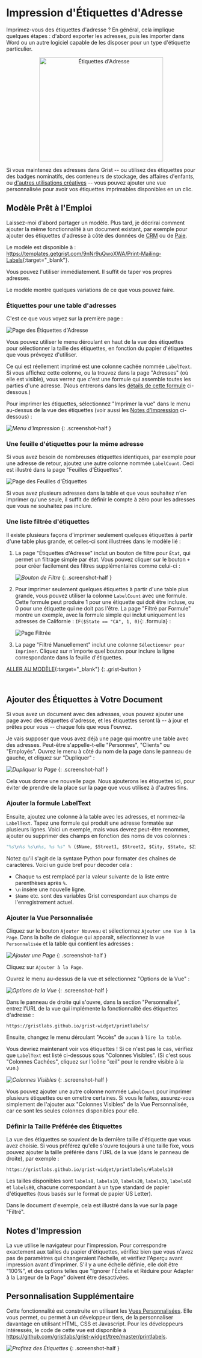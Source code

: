 # Impression d'Étiquettes d'Adresse

Imprimez-vous des étiquettes d'adresse ? En général, cela implique quelques étapes : d'abord exporter les adresses, puis les importer dans Word ou un autre logiciel capable de les disposer pour un type d'étiquette particulier.

<center>
<img src="/examples/images/2020-10-print-labels/labels-intro.png" alt="Étiquettes d'Adresse" width=329 height=276>
</center>

Si vous maintenez des adresses dans Grist -- ou utilisez des étiquettes pour des badges nominatifs, des conteneurs de stockage, des affaires d'enfants, ou [d'autres utilisations créatives](https://www.shutterfly.com/designs/7-creative-uses-for-address-labels) -- vous pouvez ajouter une vue personnalisée pour avoir vos étiquettes imprimables disponibles en un clic.

## Modèle Prêt à l'Emploi

Laissez-moi d'abord partager un modèle. Plus tard, je décrirai comment ajouter la même fonctionnalité à un document existant, par exemple pour ajouter des étiquettes d'adresse à côté des données de [CRM](../lightweight-crm.md) ou de [Paie](2020-09-payroll.md).

Le modèle est disponible à : <https://templates.getgrist.com/9nNr9uQwoXWA/Print-Mailing-Labels>{:target="\_blank"}.

Vous pouvez l'utiliser immédiatement. Il suffit de taper vos propres adresses.

Le modèle montre quelques variations de ce que vous pouvez faire.

### Étiquettes pour une table d'adresses

C'est ce que vous voyez sur la première page :

![Page des Étiquettes d'Adresse](../examples/images/2020-10-print-labels/address-labels-page.png)

Vous pouvez utiliser le menu déroulant en haut de la vue des étiquettes pour sélectionner la taille des étiquettes, en fonction du papier d'étiquettes que vous prévoyez d'utiliser.

Ce qui est réellement imprimé est une colonne cachée nommée `LabelText`. Si vous affichez cette colonne, ou la trouvez dans la page "Adresses" (où elle est visible), vous verrez que c'est une formule qui assemble toutes les parties d'une adresse. (Nous entrerons dans les [détails de cette formule](#ajouter-la-formule-labeltext) ci-dessous.)

Pour imprimer les étiquettes, sélectionnez "Imprimer la vue" dans le menu au-dessus de la vue des étiquettes (voir aussi les [Notes d'Impression](#notes-dimpression) ci-dessous) :

<span class="screenshot-large">*![Menu d'Impression](../examples/images/2020-10-print-labels/print-menu.png)*</span>
{: .screenshot-half }

### Une feuille d'étiquettes pour la même adresse

Si vous avez besoin de nombreuses étiquettes identiques, par exemple pour une adresse de retour, ajoutez une autre colonne nommée `LabelCount`. Ceci est illustré dans la page "Feuilles d'Étiquettes".

![Page des Feuilles d'Étiquettes](../examples/images/2020-10-print-labels/label-sheets-page.png)

Si vous avez plusieurs adresses dans la table et que vous souhaitez n'en imprimer qu'une seule, il suffit de définir le compte à zéro pour les adresses que vous ne souhaitez pas inclure.

### Une liste filtrée d'étiquettes

Il existe plusieurs façons d'imprimer seulement quelques étiquettes à partir d'une table plus grande, et celles-ci sont illustrées dans le modèle lié :

1. La page "Étiquettes d'Adresse" inclut un bouton de filtre pour `État`, qui permet un filtrage simple par état. Vous pouvez cliquer sur le bouton `+` pour créer facilement des filtres supplémentaires comme celui-ci :

    <span class="screenshot-large">*![Bouton de Filtre](../examples/images/2020-10-print-labels/filter-button.png)*</span>
    {: .screenshot-half }

2. Pour imprimer seulement quelques étiquettes à partir d'une table plus grande, vous pouvez utiliser la colonne `LabelCount` avec une formule. Cette formule peut produire 1 pour une étiquette qui doit être incluse, ou 0 pour une étiquette qui ne doit pas l'être. La page "Filtré par Formule" montre un exemple, avec la formule simple qui inclut uniquement les adresses de Californie : `IF($State == "CA", 1, 0)`{: .formula} :

    ![Page Filtrée](../examples/images/2020-10-print-labels/filtered-page.png)

3. La page "Filtré Manuellement" inclut une colonne `Sélectionner pour Imprimer`. Cliquez sur n'importe quel bouton pour inclure la ligne correspondante dans la feuille d'étiquettes.

[ALLER AU MODÈLE](https://templates.getgrist.com/9nNr9uQwoXWA/Print-Mailing-Labels){:target="\_blank"}
{: .grist-button }

<br/>

## Ajouter des Étiquettes à Votre Document

Si vous avez un document avec des adresses, vous pouvez ajouter une page avec des étiquettes d'adresse, et les étiquettes seront là -- à jour et prêtes pour vous -- chaque fois que vous l'ouvrez.

Je vais supposer que vous avez déjà une page qui montre une table avec des adresses. Peut-être s'appelle-t-elle "Personnes", "Clients" ou "Employés". Ouvrez le menu à côté du nom de la page dans le panneau de gauche, et cliquez sur "Dupliquer" :

<span class="screenshot-large">*![Dupliquer la Page](../examples/images/2020-10-print-labels/duplicate-page.png)*</span>
{: .screenshot-half }

Cela vous donne une nouvelle page. Nous ajouterons les étiquettes ici, pour éviter de prendre de la place sur la page que vous utilisez à d'autres fins.

### Ajouter la formule LabelText

Ensuite, ajoutez une colonne à la table avec les adresses, et nommez-la `LabelText`. Tapez une formule qui produit une adresse formatée sur plusieurs lignes. Voici un exemple, mais vous devrez peut-être renommer, ajouter ou supprimer des champs en fonction des noms de vos colonnes :

```python
"%s\n%s %s\n%s, %s %s" % ($Name, $Street1, $Street2, $City, $State, $Zip)
```

Notez qu'il s'agit de la syntaxe Python pour formater des chaînes de caractères. Voici un guide bref pour décoder cela :

- Chaque `%s` est remplacé par la valeur suivante de la liste entre parenthèses après `%`.
- `\n` insère une nouvelle ligne.
- `$Name` etc. sont des variables Grist correspondant aux champs de l'enregistrement actuel.

### Ajouter la Vue Personnalisée

Cliquez sur le bouton `Ajouter Nouveau` et sélectionnez `Ajouter une Vue à la Page`. Dans la boîte de dialogue qui apparaît, sélectionnez la vue `Personnalisée` et la table qui contient les adresses :

<span class="screenshot-large">*![Ajouter une Page](../examples/images/2020-10-print-labels/add-page.png)*</span>
{: .screenshot-half }

Cliquez sur `Ajouter à la Page`.

Ouvrez le menu au-dessus de la vue et sélectionnez "Options de la Vue" :

<span class="screenshot-large">*![Options de la Vue](../examples/images/2020-10-print-labels/widget-options.png)*</span>
{: .screenshot-half }

Dans le panneau de droite qui s'ouvre, dans la section "Personnalisé", entrez l'URL de la vue qui implémente la fonctionnalité des étiquettes d'adresse :

`https://gristlabs.github.io/grist-widget/printlabels/`

Ensuite, changez le menu déroulant "Accès" de `aucun` à `lire la table`.

Vous devriez maintenant voir vos étiquettes ! Si ce n'est pas le cas, vérifiez que `LabelText` est listé ci-dessous sous "Colonnes Visibles". (Si c'est sous "Colonnes Cachées", cliquez sur l'icône "œil" pour le rendre visible à la vue.)

<span class="screenshot-large">*![Colonnes Visibles](../examples/images/2020-10-print-labels/visible-columns.png)*</span>
{: .screenshot-half }

Vous pouvez ajouter une autre colonne nommée `LabelCount` pour imprimer plusieurs étiquettes ou en omettre certaines. Si vous le faites, assurez-vous simplement de l'ajouter aux "Colonnes Visibles" de la Vue Personnalisée, car ce sont les seules colonnes disponibles pour elle.

### Définir la Taille Préférée des Étiquettes

La vue des étiquettes se souvient de la dernière taille d'étiquette que vous avez choisie. Si vous préférez qu'elle s'ouvre toujours à une taille fixe, vous pouvez ajouter la taille préférée dans l'URL de la vue (dans le panneau de droite), par exemple :

`https://gristlabs.github.io/grist-widget/printlabels/#labels10`

Les tailles disponibles sont `labels8`, `labels10`, `labels20`, `labels30`, `labels60` et `labels80`, chacune correspondant à un type standard de papier d'étiquettes (tous basés sur le format de papier US Letter).

Dans le document d'exemple, cela est illustré dans la vue sur la page "Filtré".

## Notes d'Impression

La vue utilise le navigateur pour l'impression. Pour correspondre exactement aux tailles du papier d'étiquettes, vérifiez bien que vous n'avez pas de paramètres qui changeraient l'échelle, et vérifiez l'Aperçu avant impression avant d'imprimer. S'il y a une échelle définie, elle doit être "100%", et des options telles que "Ignorer l'Échelle et Réduire pour Adapter à la Largeur de la Page" doivent être désactivées.

## Personnalisation Supplémentaire

Cette fonctionnalité est construite en utilisant les [Vues Personnalisées](../widget-custom.md). Elle vous permet, ou permet à un développeur tiers, de la personnaliser davantage en utilisant HTML, CSS et Javascript. Pour les développeurs intéressés, le code de cette vue est disponible à <https://github.com/gristlabs/grist-widget/tree/master/printlabels>.

<span class="screenshot-large">*![Profitez des Étiquettes](../examples/images/2020-10-print-labels/enjoy-label.png)*</span>
{: .screenshot-half }
